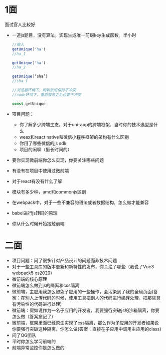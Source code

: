 # 1面

面试官人比较好

- 一道js题目，没有算法。实现生成唯一前缀key生成函数，半小时

  ```js
  //输入
  getUnique('ha')
  //ha_1
  
  getUnique('ha')
  //ha_2
  
  getUnique(‘sha’)
  //sha_1
  
  //浏览器环境下，刷新依旧保持不冲突
  //node环境下，重启服务之后也要不冲突
  
  const getUnique
  ```

  

- 项目问题：

  - 你了解多少跨端生态，对于uni-app的跨端框架，当时你的技术选型是什么
  - weex和react native和微信小程序框架的架构有什么区别
  - 你用了哪些微信的js sdk
  - 项目的闲聊（挺长时间的）

- 要你实现微前端你怎么实现，你要关注哪些问题

- 有没有在项目中使用过微前端

- 对于react有没有什么了解

- 模块有多少种，amd和commonjs区别

- 在webpack中，对于一些不兼容的语法或者数据结构，怎么做才能兼容

- babel进行js转码的原理

- 你从什么时候开始接触前端



# 二面

- 项目问题：问了很多针对产品设计的问题而非技术问题
- 对于一些工具库的版本更新和新特性的发布，你关注了哪些（我说了Vue3 webpack5 es2020）
- 微前端的核心原理
- 微前端怎么做到js的隔离和css隔离
- 微前端，主应用我怎么避免子应用的一些操作，会污染到了我的全局页面(答案：在别人上传代码的时候，使用工具把别人的代码进行编译处理，把那些具有污染性的代码进行处理)
- 微前端：假如说作为一名子应用的开发者，我要强行突破js的沙箱隔离，你要怎么做（答案忘记了）
- 微前端，框架里面已经原生实现了css隔离，那么作为子应用的开发者如果说你要强行突破这种隔离，你怎么做(答案：直接在子应用中调用主应用的class)
- 问了QG团队
- 平时你怎么学习前端的
- 前端异常监控你是怎么做的























